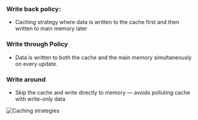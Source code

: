 ### Write back policy:
- Caching strategy where data is written to the cache first and then written to main memory later

### Write through Policy
- Data is written to both the cache and the main memory simultaneously on every update.

### Write around
- Skip the cache and write directly to memory — avoids polluting cache with write-only data

![Caching strategies](https://media2.dev.to/dynamic/image/width=800%2Cheight=%2Cfit=scale-down%2Cgravity=auto%2Cformat=auto/https%3A%2F%2Fdev-to-uploads.s3.amazonaws.com%2Fuploads%2Farticles%2F3smq5msfo852zeoej5iz.jpg "Caching strategies")
